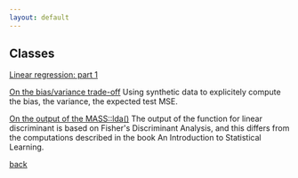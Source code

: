 ```yaml
---
layout: default
---
```


## Classes

[Linear regression: part 1](teaching_related/Linear_regression/Linear-Regression-part_1.html)

[On the bias/variance trade-off](teaching_related/the_bias_and_the_variance.html)
Using synthetic data to explicitely compute the bias, the variance, the expected test MSE. 

[On the output of the MASS::lda()](teaching_related/Lda_MASS_wrap_up.html)
The output of the function for linear discriminant is based on Fisher's Discriminant Analysis, and this differs from the 
computations described in the book An Introduction to Statistical Learning.

[back](./)
